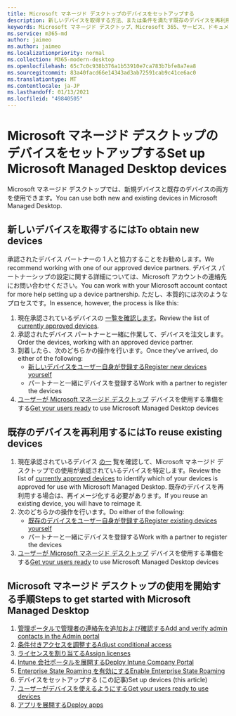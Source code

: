 ```yaml
---
title: Microsoft マネージド デスクトップのデバイスをセットアップする
description: 新しいデバイスを取得する方法、または条件を満たす既存のデバイスを再利用する方法
keywords: Microsoft マネージド デスクトップ、Microsoft 365、サービス、ドキュメント
ms.service: m365-md
author: jaimeo
ms.author: jaimeo
ms.localizationpriority: normal
ms.collection: M365-modern-desktop
ms.openlocfilehash: 65c7c0c938b376a1b53910e7ca783b7bfe8a7ea8
ms.sourcegitcommit: 83a40facd66e14343ad3ab72591cab9c41ce6ac0
ms.translationtype: MT
ms.contentlocale: ja-JP
ms.lasthandoff: 01/13/2021
ms.locfileid: "49840505"
---
```

# <a name="set-up-microsoft-managed-desktop-devices"></a><span data-ttu-id="f1bd8-104">Microsoft マネージド デスクトップのデバイスをセットアップする</span><span class="sxs-lookup"><span data-stu-id="f1bd8-104">Set up Microsoft Managed Desktop devices</span></span>

<span data-ttu-id="f1bd8-105">Microsoft マネージド デスクトップでは、新規デバイスと既存のデバイスの両方を使用できます。</span><span class="sxs-lookup"><span data-stu-id="f1bd8-105">You can use both new and existing devices in Microsoft Managed Desktop.</span></span>

## <a name="to-obtain-new-devices"></a><span data-ttu-id="f1bd8-106">新しいデバイスを取得するには</span><span class="sxs-lookup"><span data-stu-id="f1bd8-106">To obtain new devices</span></span>

<span data-ttu-id="f1bd8-107">承認されたデバイス パートナーの 1 人と協力することをお勧めします。</span><span class="sxs-lookup"><span data-stu-id="f1bd8-107">We recommend working with one of our approved device partners.</span></span> <span data-ttu-id="f1bd8-108">デバイス パートナーシップの設定に関する詳細については、Microsoft アカウントの連絡先にお問い合わせください。</span><span class="sxs-lookup"><span data-stu-id="f1bd8-108">You can work with your Microsoft account contact for more help setting up a device partnership.</span></span> <span data-ttu-id="f1bd8-109">ただし、本質的には次のようなプロセスです。</span><span class="sxs-lookup"><span data-stu-id="f1bd8-109">In essence, however, the process is like this:</span></span>

1. <span data-ttu-id="f1bd8-110">現在承認されているデバイスの [一覧を確認します](../service-description/device-list.md)。</span><span class="sxs-lookup"><span data-stu-id="f1bd8-110">Review the list of [currently approved devices](../service-description/device-list.md).</span></span>
2. <span data-ttu-id="f1bd8-111">承認されたデバイス パートナーと一緒に作業して、デバイスを注文します。</span><span class="sxs-lookup"><span data-stu-id="f1bd8-111">Order the devices, working with an approved device partner.</span></span>
3. <span data-ttu-id="f1bd8-112">到着したら、次のどちらかの操作を行います。</span><span class="sxs-lookup"><span data-stu-id="f1bd8-112">Once they've arrived, do either of the following:</span></span>
    - [<span data-ttu-id="f1bd8-113">新しいデバイスをユーザー自身が登録する</span><span class="sxs-lookup"><span data-stu-id="f1bd8-113">Register new devices yourself</span></span>](register-devices-self.md)
    - <span data-ttu-id="f1bd8-114">パートナーと一緒にデバイスを登録する</span><span class="sxs-lookup"><span data-stu-id="f1bd8-114">Work with a partner to register the devices</span></span>
4. <span data-ttu-id="f1bd8-115">[ユーザーが Microsoft マネージド デスクトップ](get-started-devices.md) デバイスを使用する準備をする</span><span class="sxs-lookup"><span data-stu-id="f1bd8-115">[Get your users ready](get-started-devices.md) to use Microsoft Managed Desktop devices</span></span>

## <a name="to-reuse-existing-devices"></a><span data-ttu-id="f1bd8-116">既存のデバイスを再利用するには</span><span class="sxs-lookup"><span data-stu-id="f1bd8-116">To reuse existing devices</span></span>

1. <span data-ttu-id="f1bd8-117">現在承認されているデバイス [の一](../service-description/device-list.md) 覧を確認して、Microsoft マネージド デスクトップでの使用が承認されているデバイスを特定します。</span><span class="sxs-lookup"><span data-stu-id="f1bd8-117">Review the list of [currently approved devices](../service-description/device-list.md) to identify which of your devices is approved for use with Microsoft Managed Desktop.</span></span> <span data-ttu-id="f1bd8-118">既存のデバイスを再利用する場合は、再イメージ化する必要があります。</span><span class="sxs-lookup"><span data-stu-id="f1bd8-118">If you reuse an existing device, you will have to reimage it.</span></span>
2. <span data-ttu-id="f1bd8-119">次のどちらかの操作を行います。</span><span class="sxs-lookup"><span data-stu-id="f1bd8-119">Do either of the following:</span></span>
    - [<span data-ttu-id="f1bd8-120">既存のデバイスをユーザー自身が登録する</span><span class="sxs-lookup"><span data-stu-id="f1bd8-120">Register existing devices yourself</span></span>](register-reused-devices-self.md)
    - <span data-ttu-id="f1bd8-121">パートナーと一緒にデバイスを登録する</span><span class="sxs-lookup"><span data-stu-id="f1bd8-121">Work with a partner to register the devices</span></span>
3. <span data-ttu-id="f1bd8-122">[ユーザーが Microsoft マネージド デスクトップ](get-started-devices.md) デバイスを使用する準備をする</span><span class="sxs-lookup"><span data-stu-id="f1bd8-122">[Get your users ready](get-started-devices.md) to use Microsoft Managed Desktop devices</span></span>

## <a name="steps-to-get-started-with-microsoft-managed-desktop"></a><span data-ttu-id="f1bd8-123">Microsoft マネージド デスクトップの使用を開始する手順</span><span class="sxs-lookup"><span data-stu-id="f1bd8-123">Steps to get started with Microsoft Managed Desktop</span></span>

1. [<span data-ttu-id="f1bd8-124">管理ポータルで管理者の連絡先を追加および確認する</span><span class="sxs-lookup"><span data-stu-id="f1bd8-124">Add and verify admin contacts in the Admin portal</span></span>](add-admin-contacts.md)
2. [<span data-ttu-id="f1bd8-125">条件付きアクセスを調整する</span><span class="sxs-lookup"><span data-stu-id="f1bd8-125">Adjust conditional access</span></span>](conditional-access.md)
3. [<span data-ttu-id="f1bd8-126">ライセンスを割り当てる</span><span class="sxs-lookup"><span data-stu-id="f1bd8-126">Assign licenses</span></span>](assign-licenses.md)
4. [<span data-ttu-id="f1bd8-127">Intune 会社ポータルを展開する</span><span class="sxs-lookup"><span data-stu-id="f1bd8-127">Deploy Intune Company Portal</span></span>](company-portal.md)
5. [<span data-ttu-id="f1bd8-128">Enterprise State Roaming を有効にする</span><span class="sxs-lookup"><span data-stu-id="f1bd8-128">Enable Enterprise State Roaming</span></span>](enterprise-state-roaming.md)
6. <span data-ttu-id="f1bd8-129">デバイスをセットアップする (この記事)</span><span class="sxs-lookup"><span data-stu-id="f1bd8-129">Set up devices (this article)</span></span>
7. [<span data-ttu-id="f1bd8-130">ユーザーがデバイスを使えるようにする</span><span class="sxs-lookup"><span data-stu-id="f1bd8-130">Get your users ready to use devices</span></span>](get-started-devices.md)
8. [<span data-ttu-id="f1bd8-131">アプリを展開する</span><span class="sxs-lookup"><span data-stu-id="f1bd8-131">Deploy apps</span></span>](deploy-apps.md)
